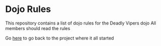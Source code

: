 Dojo Rules
==========

This repository contains a list of dojo rules for the Deadly Vipers dojo
All members should read the rules

Go [here](https://github.com/deadlyvipers) to go back to the project where it all started
